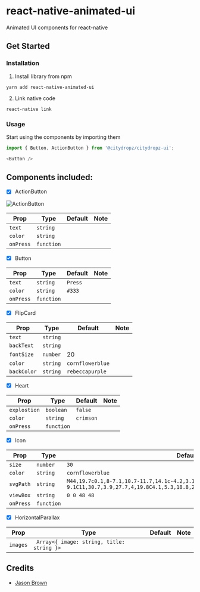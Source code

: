 # react-native-animated-ui
Animated UI components for react-native

## Get Started

### Installation
1. Install library from npm
```
yarn add react-native-animated-ui
```

2. Link native code 
```
react-native link 
```

### Usage

Start using the components by importing them
```javascript
import { Button, ActionButton } from '@citydropz/citydropz-ui';

<Button />

```


## Components included:

- [x] ActionButton

![ActionButton](https://media.giphy.com/media/xThta0poHUdGihBCbm/giphy.gif)

| Prop              | Type       | Default | Note                                                                                                       |
| ----------------- | ---------- | ------- | ---------------------------------------------------------------------------------------------------------- |
| `text`       | `string`     |         | 
| `color`       | `string`     |         | 
| `onPress`       | `function`     |         | 


- [x] Button

| Prop              | Type       | Default | Note                                                                                                       |
| ----------------- | ---------- | ------- | ---------------------------------------------------------------------------------------------------------- |
| `text`       | `string`     |    `Press`     | 
| `color`       | `string`     |    `#333`     | 
| `onPress`       | `function`     |         | 

- [x] FlipCard

| Prop              | Type       | Default | Note                                                                                                       |
| ----------------- | ---------- | ------- | ---------------------------------------------------------------------------------------------------------- |
| `text`       | `string`     |       | 
| `backText`       | `string`     |       | 
| `fontSize`       | `number`     |   20    | 
| `color`       | `string`     |    `cornflowerblue`     | 
| `backColor`       | `string`     |    `rebeccapurple`     | 

- [x] Heart


| Prop              | Type       | Default | Note                                                                                                       |
| ----------------- | ---------- | ------- | ---------------------------------------------------------------------------------------------------------- |
| `explostion`       | `boolean`     |  `false`       | 
| `color`       | `string`     |      `crimson`   | 
| `onPress`       | `function`     |         | 


- [x] Icon

| Prop              | Type       | Default | Note                                                                                                       |
| ----------------- | ---------- | ------- | ---------------------------------------------------------------------------------------------------------- |
| `size`       | `number`     |  `30`       | 
| `color`       | `string`     |      `cornflowerblue`   | 
| `svgPath`       | `string`     |    `M44,19.7c0.1,8-7.1,10.7-11.7,14.1c-4.2,3.1-7.8,7.4-8.3,9.2c-0.5-1.8-3.8-6-8.3-9.1C11,30.7,3.9,27.7,4,19.8C4.1,5.3,18.8,2.4,24,14.9C29.2,2.5,43.9,5.2,44,19.7z`     | 
| `viewBox`       | `string`     |     `0 0 48 48`    | 
| `onPress`       | `function`     |         | 


- [x] HorizontalParallax

| Prop              | Type       | Default | Note                                                                                                       |
| ----------------- | ---------- | ------- | ---------------------------------------------------------------------------------------------------------- |
| `images`       | ` Array<{ image: string, title: string }>`     |        | 

## Credits

- [Jason Brown](https://egghead.io/instructors/jason-brown-20a6bf03-254a-428c-9984-dca76cc84f32) 
